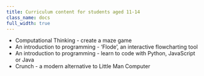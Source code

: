 ```yaml
---
title: Curriculum content for students aged 11-14
class_name: docs
full_width: true
---
```



- Computational Thinking - create a maze game
- An introduction to programming -  ‘Flode’, an interactive flowcharting tool
- An introduction to programming -  learn to code with Python, JavaScript or Java
- Crunch - a modern alternative to Little Man Computer
